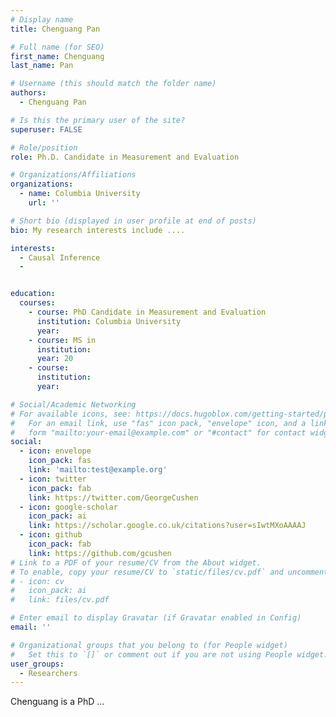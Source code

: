 ```yaml
---
# Display name
title: Chenguang Pan

# Full name (for SEO)
first_name: Chenguang
last_name: Pan

# Username (this should match the folder name)
authors:
  - Chenguang Pan

# Is this the primary user of the site?
superuser: FALSE

# Role/position
role: Ph.D. Candidate in Measurement and Evaluation

# Organizations/Affiliations
organizations:
  - name: Columbia University
    url: ''

# Short bio (displayed in user profile at end of posts)
bio: My research interests include ....

interests:
  - Causal Inference
  - 


education:
  courses:
    - course: PhD Candidate in Measurement and Evaluation
      institution: Columbia University
      year: 
    - course: MS in 
      institution: 
      year: 20
    - course: 
      institution: 
      year: 

# Social/Academic Networking
# For available icons, see: https://docs.hugoblox.com/getting-started/page-builder/#icons
#   For an email link, use "fas" icon pack, "envelope" icon, and a link in the
#   form "mailto:your-email@example.com" or "#contact" for contact widget.
social:
  - icon: envelope
    icon_pack: fas
    link: 'mailto:test@example.org'
  - icon: twitter
    icon_pack: fab
    link: https://twitter.com/GeorgeCushen
  - icon: google-scholar
    icon_pack: ai
    link: https://scholar.google.co.uk/citations?user=sIwtMXoAAAAJ
  - icon: github
    icon_pack: fab
    link: https://github.com/gcushen
# Link to a PDF of your resume/CV from the About widget.
# To enable, copy your resume/CV to `static/files/cv.pdf` and uncomment the lines below.
# - icon: cv
#   icon_pack: ai
#   link: files/cv.pdf

# Enter email to display Gravatar (if Gravatar enabled in Config)
email: ''

# Organizational groups that you belong to (for People widget)
#   Set this to `[]` or comment out if you are not using People widget.
user_groups:
  - Researchers
---
```


Chenguang is a PhD ...



